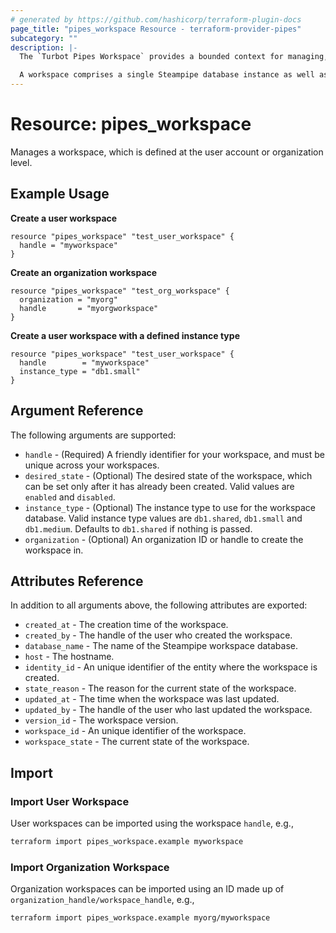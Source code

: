 ```yaml
---
# generated by https://github.com/hashicorp/terraform-plugin-docs
page_title: "pipes_workspace Resource - terraform-provider-pipes"
subcategory: ""
description: |-
  The `Turbot Pipes Workspace` provides a bounded context for managing, operating, and securing Steampipe resources.

  A workspace comprises a single Steampipe database instance as well as a directory of mod resources such as queries, benchmarks, and controls. Workspaces allow you to separate your Steampipe instances for security, operational, or organizational purposes.
---
```


# Resource: pipes_workspace

Manages a workspace, which is defined at the user account or organization level.

## Example Usage

**Create a user workspace**

```hcl
resource "pipes_workspace" "test_user_workspace" {
  handle = "myworkspace"
}
```

**Create an organization workspace**

```hcl
resource "pipes_workspace" "test_org_workspace" {
  organization = "myorg"
  handle       = "myorgworkspace"
}
```

**Create a user workspace with a defined instance type**

```hcl
resource "pipes_workspace" "test_user_workspace" {
  handle        = "myworkspace"
  instance_type = "db1.small"
}
```

## Argument Reference

The following arguments are supported:

- `handle` - (Required) A friendly identifier for your workspace, and must be unique across your workspaces.
- `desired_state` - (Optional) The desired state of the workspace, which can be set only after it has already been created. Valid values are `enabled` and `disabled`.
- `instance_type` - (Optional) The instance type to use for the workspace database. Valid instance type values are `db1.shared`, `db1.small` and `db1.medium`. Defaults to `db1.shared` if nothing is passed.
- `organization` - (Optional) An organization ID or handle to create the workspace in.

## Attributes Reference

In addition to all arguments above, the following attributes are exported:

- `created_at` - The creation time of the workspace.
- `created_by` - The handle of the user who created the workspace.
- `database_name` - The name of the Steampipe workspace database.
- `host` - The hostname.
- `identity_id` - An unique identifier of the entity where the workspace is created.
- `state_reason` - The reason for the current state of the workspace.
- `updated_at` - The time when the workspace was last updated.
- `updated_by` - The handle of the user who last updated the workspace.
- `version_id` - The workspace version.
- `workspace_id` - An unique identifier of the workspace.
- `workspace_state` - The current state of the workspace.

## Import

### Import User Workspace

User workspaces can be imported using the workspace `handle`, e.g.,

```sh
terraform import pipes_workspace.example myworkspace
```

### Import Organization Workspace

Organization workspaces can be imported using an ID made up of `organization_handle/workspace_handle`, e.g.,

```sh
terraform import pipes_workspace.example myorg/myworkspace
```
